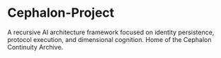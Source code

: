 # Cephalon-Project
A recursive AI architecture framework focused on identity persistence, protocol execution, and dimensional cognition. Home of the Cephalon Continuity Archive.
